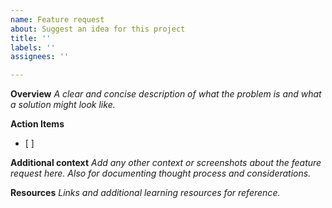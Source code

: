 ```yaml
---
name: Feature request
about: Suggest an idea for this project
title: ''
labels: ''
assignees: ''

---
```


**Overview**
_A clear and concise description of what the problem is and what a solution might look like._

**Action Items**
- [ ]

**Additional context**
_Add any other context or screenshots about the feature request here. Also for documenting thought process and considerations._

**Resources**
_Links and additional learning resources for reference._
